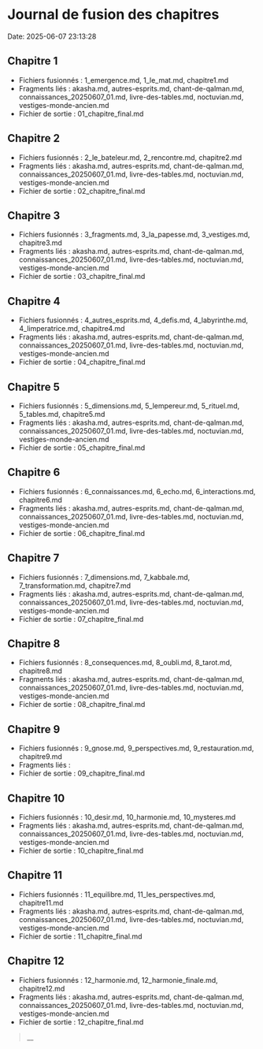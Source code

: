 # Journal de fusion des chapitres

Date: 2025-06-07 23:13:28


## Chapitre 1
- Fichiers fusionnés : 1_emergence.md, 1_le_mat.md, chapitre1.md
- Fragments liés : akasha.md, autres-esprits.md, chant-de-qalman.md, connaissances_20250607_01.md, livre-des-tables.md, noctuvian.md, vestiges-monde-ancien.md
- Fichier de sortie : 01_chapitre_final.md

## Chapitre 2
- Fichiers fusionnés : 2_le_bateleur.md, 2_rencontre.md, chapitre2.md
- Fragments liés : akasha.md, autres-esprits.md, chant-de-qalman.md, connaissances_20250607_01.md, livre-des-tables.md, noctuvian.md, vestiges-monde-ancien.md
- Fichier de sortie : 02_chapitre_final.md

## Chapitre 3
- Fichiers fusionnés : 3_fragments.md, 3_la_papesse.md, 3_vestiges.md, chapitre3.md
- Fragments liés : akasha.md, autres-esprits.md, chant-de-qalman.md, connaissances_20250607_01.md, livre-des-tables.md, noctuvian.md, vestiges-monde-ancien.md
- Fichier de sortie : 03_chapitre_final.md

## Chapitre 4
- Fichiers fusionnés : 4_autres_esprits.md, 4_defis.md, 4_labyrinthe.md, 4_limperatrice.md, chapitre4.md
- Fragments liés : akasha.md, autres-esprits.md, chant-de-qalman.md, connaissances_20250607_01.md, livre-des-tables.md, noctuvian.md, vestiges-monde-ancien.md
- Fichier de sortie : 04_chapitre_final.md

## Chapitre 5
- Fichiers fusionnés : 5_dimensions.md, 5_lempereur.md, 5_rituel.md, 5_tables.md, chapitre5.md
- Fragments liés : akasha.md, autres-esprits.md, chant-de-qalman.md, connaissances_20250607_01.md, livre-des-tables.md, noctuvian.md, vestiges-monde-ancien.md
- Fichier de sortie : 05_chapitre_final.md

## Chapitre 6
- Fichiers fusionnés : 6_connaissances.md, 6_echo.md, 6_interactions.md, chapitre6.md
- Fragments liés : akasha.md, autres-esprits.md, chant-de-qalman.md, connaissances_20250607_01.md, livre-des-tables.md, noctuvian.md, vestiges-monde-ancien.md
- Fichier de sortie : 06_chapitre_final.md

## Chapitre 7
- Fichiers fusionnés : 7_dimensions.md, 7_kabbale.md, 7_transformation.md, chapitre7.md
- Fragments liés : akasha.md, autres-esprits.md, chant-de-qalman.md, connaissances_20250607_01.md, livre-des-tables.md, noctuvian.md, vestiges-monde-ancien.md
- Fichier de sortie : 07_chapitre_final.md

## Chapitre 8
- Fichiers fusionnés : 8_consequences.md, 8_oubli.md, 8_tarot.md, chapitre8.md
- Fragments liés : akasha.md, autres-esprits.md, chant-de-qalman.md, connaissances_20250607_01.md, livre-des-tables.md, noctuvian.md, vestiges-monde-ancien.md
- Fichier de sortie : 08_chapitre_final.md

## Chapitre 9
- Fichiers fusionnés : 9_gnose.md, 9_perspectives.md, 9_restauration.md, chapitre9.md
- Fragments liés : 
- Fichier de sortie : 09_chapitre_final.md

## Chapitre 10
- Fichiers fusionnés : 10_desir.md, 10_harmonie.md, 10_mysteres.md
- Fragments liés : akasha.md, autres-esprits.md, chant-de-qalman.md, connaissances_20250607_01.md, livre-des-tables.md, noctuvian.md, vestiges-monde-ancien.md
- Fichier de sortie : 10_chapitre_final.md

## Chapitre 11
- Fichiers fusionnés : 11_equilibre.md, 11_les_perspectives.md, chapitre11.md
- Fragments liés : akasha.md, autres-esprits.md, chant-de-qalman.md, connaissances_20250607_01.md, livre-des-tables.md, noctuvian.md, vestiges-monde-ancien.md
- Fichier de sortie : 11_chapitre_final.md

## Chapitre 12
- Fichiers fusionnés : 12_harmonie.md, 12_harmonie_finale.md, chapitre12.md
- Fragments liés : akasha.md, autres-esprits.md, chant-de-qalman.md, connaissances_20250607_01.md, livre-des-tables.md, noctuvian.md, vestiges-monde-ancien.md
- Fichier de sortie : 12_chapitre_final.md
> __
